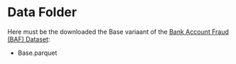 # Data Folder

Here must be the downloaded the Base variaant of the [Bank Account Fraud (BAF) Dataset](https://www.kaggle.com/datasets/sgpjesus/bank-account-fraud-dataset-neurips-2022):
- Base.parquet
